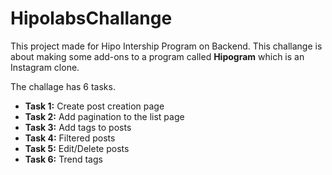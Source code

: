 # HipolabsChallange

This project made for Hipo Intership Program on Backend.
This challange is about making some add-ons to a program called **Hipogram** which is an Instagram clone. 

The challage has 6 tasks.
* **Task 1:** Create post creation page
* **Task 2:** Add pagination to the list page
* **Task 3:** Add tags to posts
* **Task 4:** Filtered posts
* **Task 5:** Edit/Delete posts
* **Task 6:** Trend tags
